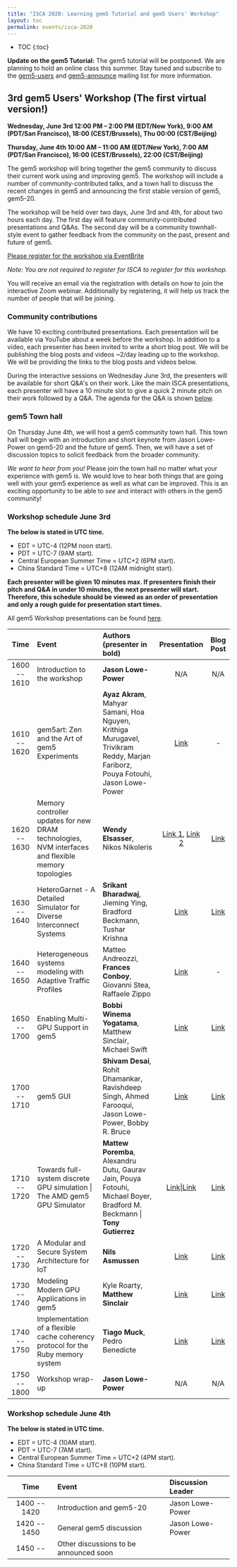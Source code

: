 ```yaml
---
title: "ISCA 2020: Learning gem5 Tutorial and gem5 Users' Workshop"
layout: toc
permalink: events/isca-2020
---
```

* TOC
{:toc}

**Update on the gem5 Tutorial:** The gem5 tutorial will be postponed.
We are planning to hold an online class this summer.
Stay tuned and subscribe to the [gem5-users](https://lists.gem5.org/postorius/lists/gem5-users.gem5.org/) and [gem5-announce](https://lists.gem5.org/postorius/lists/gem5-announce.gem5.org/) mailing list for more information.

## 3rd gem5 Users' Workshop (The first virtual version!)

**Wednesday, June 3rd 12:00 PM – 2:00 PM (EDT/New York), 9:00 AM (PDT/San Francisco), 18:00 (CEST/Brussels), Thu 00:00 (CST/Beijing)**

**Thursday, June 4th 10:00 AM – 11:00 AM (EDT/New York), 7:00 AM (PDT/San Francisco), 16:00 (CEST/Brussels), 22:00 (CST/Beijing)**

The gem5 workshop will bring together the gem5 community to discuss their current work using and improving gem5.
The workshop will include a number of community-contributed talks, and a town hall to discuss the recent changes in gem5 and announcing the first stable version of gem5, gem5-20.

The workshop will be held over two days, June 3rd and 4th, for about two hours each day.
The first day will feature community-contributed presentations and Q&As.
The second day will be a community townhall-style event to gather feedback from the community on the past, present and future of gem5.

[Please register for the workshop via EventBrite](https://www.eventbrite.com/e/gem5-workshop-with-isca-2020-tickets-105893911540)

*Note: You are not required to register for ISCA to register for this workshop.*

You will receive an email via the registration with details on how to join the interactive Zoom webinar.
Additionally by registering, it will help us track the number of people that will be joining.

### Community contributions

We have 10 exciting contributed presentations.
Each presentation will be available via YouTube about a week before the workshop.
In addition to a video, each presenter has been invited to write a short blog post.
We will be publishing the blog posts and videos ~2/day leading up to the workshop.
We will be providing the links to the blog posts and videos below.

During the interactive sessions on Wednesday June 3rd, the presenters will be available for short Q&A's on their work.
Like the main ISCA presentations, each presenter will have a 10 minute slot to give a quick 2 minute pitch on their work followed by a Q&A.
The agenda for the Q&A is shown [below](#draft-agenda-for-workshop).

### gem5 Town hall

On Thursday June 4th, we will host a gem5 community town hall.
This town hall will begin with an introduction and short keynote from Jason Lowe-Power on gem5-20 and the future of gem5.
Then, we will have a set of discussion topics to solicit feedback from the broader community.

*We want to hear from you!*
Please join the town hall no matter what your experience with gem5 is.
We would love to hear both things that are going well with your gem5 experience as well as what can be improved.
This is an exciting opportunity to be able to *see* and interact with others in the gem5 community!

### Workshop schedule **June 3rd**

**The below is stated in UTC time.**
* EDT = UTC-4 (12PM noon start).
* PDT = UTC-7 (9AM start).
* Central European Summer Time = UTC+2 (6PM start).
* China Standard Time = UTC+8 (12AM midnight start).

**Each presenter will be given 10 minutes max. If presenters finish their
pitch and Q&A in under 10 minutes, the next presenter will start. Therefore,
this schedule should be viewed as an order of presentation and only a rough
guide for presentation start times.**

All gem5 Workshop presentations can be found [here](
https://www.youtube.com/playlist?list=PL_hVbFs_loVQ8FDTRCmRvmkPFzf6swgZh).

| Time        | Event                        | Authors (presenter in bold)| Presentation | Blog Post |
|:-----------:|:-----------------------------|:---------------------------|:------------:|:---------:|
|1600 -- 1610 | Introduction to the workshop | **Jason Lowe-Power**| N/A | N/A |
|1610 -- 1620 | gem5art: Zen and the Art of gem5 Experiments | **Ayaz Akram**, Mahyar Samani, Hoa Nguyen, Krithiga Murugavel, Trivikram Reddy, Marjan Fariborz, Pouya Fotouhi, Jason Lowe-Power|[Link](https://youtu.be/x2GQa26xwzs)|-|
|1620 -- 1630 | Memory controller updates for new DRAM technologies, NVM interfaces and flexible memory topologies | **Wendy Elsasser**, Nikos Nikoleris|[Link 1](https://youtu.be/ttJ9_I_Avyc), [Link 2](https://youtu.be/t2PRoZPwwpk)|[Link](/2020/05/27/memory-controller.html)|
|1630 -- 1640 | HeteroGarnet - A Detailed Simulator for Diverse Interconnect Systems | **Srikant Bharadwaj**, Jieming Ying, Bradford Beckmann, Tushar Krishna|[Link](https://youtu.be/AH9r44r2lHA)|[Link](/2020/05/27/heterogarnet.html)|
|1640 -- 1650 | Heterogeneous systems modeling with Adaptive Traffic Profiles | Matteo Andreozzi, **Frances Conboy**, Giovanni Stea, Raffaele Zippo|[Link](https://youtu.be/UhWAozvZ9mU)|-|
|1650 -- 1700 | Enabling Multi-GPU Support in gem5 | **Bobbi Winema Yogatama**, Matthew Sinclair, Michael Swift|[Link](https://youtu.be/TSULdaGw0V8)|[Link](/2020/05/30/enabling-multi-gpu.html)|
|1700 -- 1710 | gem5 GUI | **Shivam Desai**, Rohit Dhamankar, Ravishdeep Singh, Ahmed Farooqui, Jason Lowe-Power, Bobby R. Bruce|[Link](https://youtu.be/ab0ZUSTkYEk)|[Link](/2020/05/29/gem5-gui.html)|
|1710 -- 1720 | Towards full-system discrete GPU simulation \| The AMD gem5 GPU Simulator | **Mattew Poremba**, Alexandru Dutu, Gaurav Jain, Pouya Fotouhi, Michael Boyer, Bradford M. Beckmann \| **Tony Gutierrez**|[Link](https://youtu.be/cpnoUgcGjuI)\|[Link](https://youtu.be/o1gF2LXNQFQ)|[Link](/2020/05/30/enabling-multi-gpu.html)|
|1720 -- 1730 | A Modular and Secure System Architecture for IoT | **Nils Asmussen**|[Link](https://youtu.be/2jPiXOhboko)|[Link](/2020/05/29/modular-and-secure.html)|
|1730 -- 1740 | Modeling Modern GPU Applications in gem5 | Kyle Roarty, **Matthew Sinclair** |[Link](https://youtu.be/HhLiMrjqCvA)|[Link](/2020/05/27/modern-gpu-applications.html)|
|1740 -- 1750 | Implementation of a flexible cache coherency protocol for the Ruby memory system | **Tiago Muck**, Pedro Benedicte|[Link](https://youtu.be/OOEqCZekJbA)|[Link](/2020/05/29/flexible-cache.html)|
|1750 -- 1800 | Workshop wrap-up | **Jason Lowe-Power** | N/A | N/A |

### Workshop schedule **June 4th**

**The below is stated in UTC time.**
* EDT = UTC-4 (10AM start).
* PDT = UTC-7 (7AM start).
* Central European Summer Time = UTC+2 (4PM start).
* China Standard Time = UTC+8 (10PM start).

| Time        | Event                        | Discussion Leader |
|:-----------:|:-----------------------------|:------------------|
|1400 -- 1420 | Introduction and gem5-20     | Jason Lowe-Power  |
|1420 -- 1450 | General gem5 discussion      | Jason Lowe-Power  |
|1450 --      | Other discussions to be announced soon |  |
